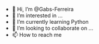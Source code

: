 - 👋 Hi, I’m @Gabs-Ferreira
- 👀 I’m interested in ...
- 🌱 I’m currently learning Python
- 💞️ I’m looking to collaborate on ...
- 📫 How to reach me 

<!---
Gabs-Ferreira/Gabs-Ferreira is a ✨ special ✨ repository because its `README.md` (this file) appears on your GitHub profile.
You can click the Preview link to take a look at your changes.
--->

